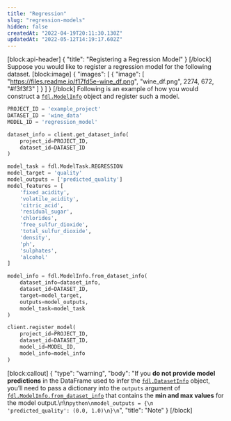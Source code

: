 ```yaml
---
title: "Regression"
slug: "regression-models"
hidden: false
createdAt: "2022-04-19T20:11:30.130Z"
updatedAt: "2022-05-12T14:19:17.602Z"
---
```

[block:api-header]
{
  "title": "Registering a Regression Model"
}
[/block]
Suppose you would like to register a regression model for the following dataset.
[block:image]
{
  "images": [
    {
      "image": [
        "https://files.readme.io/f17fd5e-wine_df.png",
        "wine_df.png",
        2274,
        672,
        "#f3f3f3"
      ]
    }
  ]
}
[/block]
Following is an example of how you would construct a [`fdl.ModelInfo`](https://api.fiddler.ai/#fdl-modelinfo) object and register such a model.

```python
PROJECT_ID = 'example_project'
DATASET_ID = 'wine_data'
MODEL_ID = 'regression_model'

dataset_info = client.get_dataset_info(
    project_id=PROJECT_ID,
    dataset_id=DATASET_ID
)

model_task = fdl.ModelTask.REGRESSION
model_target = 'quality'
model_outputs = ['predicted_quality']
model_features = [
    'fixed_acidity',
    'volatile_acidity',
    'citric_acid',
    'residual_sugar',
    'chlorides',
    'free_sulfur_dioxide',
    'total_sulfur_dioxide',
    'density',
    'ph',
    'sulphates',
    'alcohol'
]

model_info = fdl.ModelInfo.from_dataset_info(
    dataset_info=dataset_info,
    dataset_id=DATASET_ID,
    target=model_target,
    outputs=model_outputs,
    model_task=model_task
)

client.register_model(
    project_id=PROJECT_ID,
    dataset_id=DATASET_ID,
    model_id=MODEL_ID,
    model_info=model_info
)
```
[block:callout]
{
  "type": "warning",
  "body": "If you **do not provide model predictions** in the DataFrame used to infer the [`fdl.DatasetInfo`](https://api.fiddler.ai/#fdl-datasetinfo) object, you’ll need to pass a dictionary into the `outputs` argument of [`fdl.ModelInfo.from_dataset_info`](https://api.fiddler.ai/#fdl-modelinfo-from_dataframe) that contains the **min and max values** for the model output.\n\n```python\nmodel_outputs = {\n    'predicted_quality': (0.0, 1.0)\n}\n```",
  "title": "Note"
}
[/block]